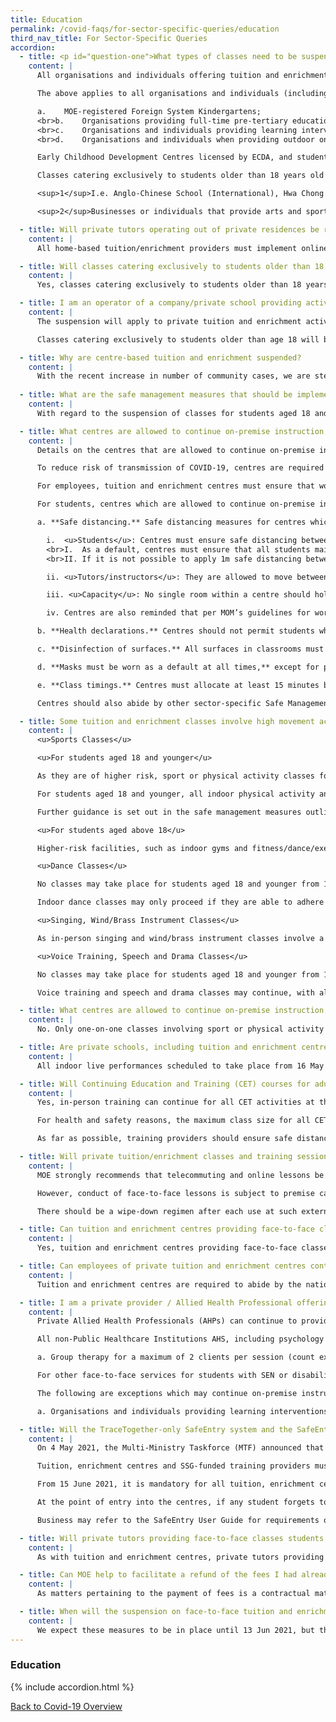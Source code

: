 ```yaml
---
title: Education
permalink: /covid-faqs/for-sector-specific-queries/education
third_nav_title: For Sector-Specific Queries
accordion:
  - title: <p id="question-one">What types of classes need to be suspended, given the tighter safe distancing measures announced on 16 May 2021?</p>
    content: |
      All organisations and individuals offering tuition and enrichment activities, whether academic or non-academic, must shift their lessons for students aged 18 and younger online from 19 May 2021 to 13 June 2021 (both dates inclusive) or otherwise suspend these lessons during this period. This includes but is not limited to education and development support activities, arts and culture classes and workshops, religious classes, as well as sports and physical activity classes and programmes. The decision to suspend these classes is due to the higher risk of transmission of COVID-19 caused by intermingling of students from different schools, and to avoid interactions between tutors and students. This is also in line with schools' move to full Home-Based Learning.

      The above applies to all organisations and individuals (including centre-based classes, home-based businesses as well as one-on-one classes), with the exception of the following, which may continue on-premise instruction, subject to prevailing safe management measures:

      a.	MOE-registered Foreign System Kindergartens;
      <br>b.	Organisations providing full-time pre-tertiary education to students age 18 and below that leads to a qualification, i.e. Private Education Institutions (PEIs) registered with the Committee for Private Education and Privately-funded Schools (PFSs)<sup>1</sup>;
      <br>c.	Organisations and individuals providing learning interventions provided by therapists registered with the Allied Health Professions Council, or Early Intervention (EI) centres funded by the Early Childhood Development Agency (ECDA)<sup>2</sup>; and
      <br>d.	Organisations and individuals when providing outdoor one-on-one (one coach to one student/trainee) sport or physical activity classes and programmes.

      Early Childhood Development Centres licensed by ECDA, and student care centres may continue to provide care to children, subject to prevailing safe management measures. On-premise instruction provided in the course of this care will also be permitted.

      Classes catering exclusively to students older than 18 years old may also continue in person, subject to prevailing safe management measures.

      <sup>1</sup>I.e. Anglo-Chinese School (International), Hwa Chong International School, St Joseph’s Institution International (High School)

      <sup>2</sup>Businesses or individuals that provide arts and sports therapy can approach NAC or SportSG respectively to appeal to continue their services.

  - title: Will private tutors operating out of private residences be required to suspend their lessons?
    content: |
      All home-based tuition/enrichment providers must implement online classes or suspend lessons from 19 May 2021 to 13 June 2021 (inclusive), unless they cater solely to students older than age 18. The decision to suspend classes for students aged 18 and younger is due to the higher risk of transmission of COVID-19 caused by intermingling of students from different schools, and to avoid interactions between tutors and students. This is also in line with schools' move to full Home-Based Learning.

  - title: Will classes catering exclusively to students older than 18 years old, including Continuing Education and Training (CET) courses for adults be allowed to continue?
    content: |
      Yes, classes catering exclusively to students older than 18 years old may continue in person, subject to prevailing safe management measures.

  - title: I am an operator of a company/private school providing activities to both school-going children and adults. Is my company/ school subjected to the suspension?
    content: |
      The suspension will apply to private tuition and enrichment activities for students aged 18 and younger, to reduce the intermingling of students from different schools and enhance the safety of our students. Staff should ensure that students aged 18 and younger are not participating in any activities run by the school.  

      Classes catering exclusively to students older than age 18 will be allowed to continue, subject to prevailing safe management measures.

  - title: Why are centre-based tuition and enrichment suspended?
    content: |
      With the recent increase in number of community cases, we are stepping up precautionary measures to safeguard the well-being of all Singaporeans. The suspension of in-person tuition and enrichment classes is aimed at reducing activities where there is significant intermingling of students from different schools, since this poses a higher risk of transmission of COVID-19, and to avoid interactions between tutors and students. It is also in line with schools’ move to full Home-Based Learning. Classes can continue online where feasible.
      
  - title: What are the safe management measures that should be implemented for tuition and enrichment centres that are suspended?
    content: |
      With regard to the suspension of classes for students aged 18 and younger, tuition and enrichment centres must ensure that work-from-home is the default arrangement for employees who are able to do so. For employees who return to the workplace (e.g. to maintain critical IT functions), tuition and enrichment centres are required to abide by the nationwide safe management measures for workplaces issued on 9 May 2020. These include health checks, the use of SafeEntry to support contact tracing for all employees, wearing of masks at all times and regular cleaning of common facilities and high-touch areas. Details are available at the GoBusiness website.

  - title: What centres are allowed to continue on-premise instruction, and what are the safe management measures that they should implement?
    content: |
      Details on the centres that are allowed to continue on-premise instruction can be found [here](/#question-one).

      To reduce risk of transmission of COVID-19, centres are required to abide by the nationwide safe management measures for workplaces issued on 9 May 2020. These include health checks, the use of SafeEntry to support contact tracing for all employees, students and other visitors, wearing of masks at all times, and regular cleaning of common facilities and high-touch areas. More details are available at the GoBusiness website.

      For employees, tuition and enrichment centres must ensure that work-from-home is the default arrangement for employees who are able to do so. 

      For students, centres which are allowed to continue on-premise instruction are encouraged to consider online lessons as the default arrangement. In the event that face-to-face classes continue, they are expected to observe all the following measures in classrooms and other areas accessed by students:

      a. **Safe distancing.** Safe distancing measures for centres which are allowed to continue on-premise instruction are:

        i.	<u>Students</u>: Centres must ensure safe distancing between students by putting up appropriate floor demarcations and/or physical barriers, e.g. using safety tape. There must also be strict separation between students in different classrooms at all times, with no intermingling.
        <br>I.	As a default, centres must ensure that all students maintain safe distancing of at least 1m at all times, with strictly no physical interaction between students. 
        <br>II.	If it is not possible to apply 1m safe distancing between students and some interaction is unavoidable, centres may instead organise students into groups of no more than two students, with strictly no physical interaction or intermingling between different groups. Centres must strictly maintain a minimum of 1m spacing between pairs, although MOE advises 2m spacing between pairs as a best practice.

        ii.	<u>Tutors/instructors</u>: They are allowed to move between pairs. However, contact should be transient, and they should remain at the front of the class as much as is practicable.

        iii. <u>Capacity</u>: No single room within a centre should hold more than 50 persons, including tutors/instructors, even as the above measures are adopted.

        iv.	Centres are also reminded that per MOM’s guidelines for workplaces, there should be no cross-deployment across worksites. More information on prevailing workplace SMMs can be found on the [MOM website](https://www.mom.gov.sg/covid-19/requirements-for-safe-management-measures){:target="_blank"}.

      b. **Health declarations.** Centres should not permit students who are placed on Leave of Absence (LOA) or Approved Absence (AA) by their schools, or students who are on a Stay Home Notice (SHN), or Home Quarantine Order (HQO) to attend lessons. We also advise centres to watch out for students with fever or respiratory symptoms, such as sneezing, breathlessness, runny nose, loss of sense of smell, cough, or sore throat. Students with the above symptoms or who are unwell should be sent home immediately, and should not be allowed to attend lessons. As a best practice, centres should also check if a family member living in the same household is unwell. If so, the child should not attend lessons in person.

      c. **Disinfection of surfaces.** All surfaces in classrooms must be thoroughly disinfected between classes. Sharing of all equipment (e.g. props, microphones) should be avoided as far as possible. If this cannot be done, the equipment should be thoroughly cleaned and/or disinfected before being handled or used by others. Please note that sharing of wind/brass instruments or parts thereof (e.g. mouthpieces, reeds) is not allowed  (please refer to the next question for details; note that all in-person singing, and wind/brass instrument classes are suspended during Phase Two (Heightened Alert)).

      d. **Masks must be worn as a default at all times,** except for persons allowed to use face shields instead of masks (e.g. persons with health conditions resulting in breathing/medical difficulties when a mask is worn for a prolonged period). Instructors are expected to wear a surgical mask or reusable masks of equivalent effectiveness at all times.

      e. **Class timings.** Centres must allocate at least 15 minutes between classes. This is to allow adequate time to disinfect classroom surfaces, and to ensure strict separation of individuals from different classes. Centres should also work out attendance and dismissal arrangements that help avoid congestion of individuals in or outside the centre. 

      Centres should also abide by other sector-specific Safe Management Measures available on the GoBusiness website, and to prevailing circulars issued by the Government.

  - title: Some tuition and enrichment classes involve high movement activities (e.g. sports, dance), or activities which carry a higher risk of virus transmission through droplet spread (e.g. singing, wind/brass instruments). What additional safe management measures should be implemented?
    content: |
      <u>Sports Classes</u>

      <u>For students aged 18 and younger</u>

      As they are of higher risk, sport or physical activity classes for students aged 18 and younger may only continue outdoors, with a maximum of one instructor and one student at all times. If the activity is strenuous, masks can be taken off but have to be put on immediately after the end of the activity. 

      For students aged 18 and younger, all indoor physical activity and sport classes, as well as outdoor physical activity and sport classes involving more than one student, are to be suspended from 19 May 2021 to 13 June 2021 (both dates inclusive). 

      Further guidance is set out in the safe management measures outlined by Sport Singapore.

      <u>For students aged above 18</u>

      Higher-risk facilities, such as indoor gyms and fitness/dance/exercise studios must be closed between 16 May 2021 and 13 Jun 2021 (dates inclusive), unless they only offer low intensity physical activities, sport and exercises, where all participants and instructors are wearing masks at all times, subject to capacity limits (no single room should hold more than 30 persons, including tutors/instructors). Outdoor exercise classes may continue. For detailed guidance, please refer to the advisory issued by Sport Singapore.

      <u>Dance Classes</u>

      No classes may take place for students aged 18 and younger from 19 May 2021 to 13 Jun 2021 (both dates inclusive). For classes exclusively for students older than age 18, the following additional safe management measures apply:

      Indoor dance classes may only proceed if they are able to adhere to additional safe management measures (including all participants and instructors wearing masks at all times, and further capacity limits; no single room should hold more than 30 persons, including tutors/instructors), as detailed in the advisory issued by the National Arts Council. Outdoor dance classes must comply with the measures in the advisory issued by issued by Sport Singapore. 

      <u>Singing, Wind/Brass Instrument Classes</u>

      As in-person singing and wind/brass instrument classes involve a higher risk of virus transmission due to voice projection or intentional expulsion of air, they are to be suspended from 16 May to 13 Jun 2021 (dates inclusive).

      <u>Voice Training, Speech and Drama Classes</u>

      No classes may take place for students aged 18 and younger from 19 May 2021 to 13 Jun 2021 (both dates inclusive). For classes exclusively for students older than age 18, the following additional safe management measures apply:

      Voice training and speech and drama classes may continue, with all participants and instructors wearing masks at all times, subject to additional safe management measures and capacity limits (no single room should hold more than 30 persons, including tutors/instructors) as detailed in the advisory issued by the National Arts Council. 

  - title: What centres are allowed to continue on-premise instruction, and what are the safe management measures that they should implement?
    content: |
      No. Only one-on-one classes involving sport or physical activity may continue, subject to the safe management measures outlined by SportSG.

  - title: Are private schools, including tuition and enrichment centres, allowed to hold year-end concerts or performances on their premises?
    content: |
      All indoor live performances scheduled to take place from 16 May to 13 June 2021 (dates inclusive) are to be deferred/postponed to reduce the risk of transmission.

  - title: Will Continuing Education and Training (CET) courses for adults be allowed to continue?
    content: |
      Yes, in-person training can continue for all CET activities at the Institutes of Higher Learning and by SSG-funded training providers. Notwithstanding this, online learning should be supported where feasible. 

      For health and safety reasons, the maximum class size for all CET activities is capped at 50 persons (including the trainer(s)). For SSG-funded CET programmes, SSG’s prevailing guideline for a maximum class size of 40 persons (excluding the trainer(s)) for course quality reasons remains and takes precedence. 

      As far as possible, training providers should ensure safe distancing of at least 1m between individuals at all times. Where not feasible or practical to do so, this 1m requirement can instead be enforced between groups, with each group made up of not more than **two** persons with effect from 16 May, and no mixing between different groups. There should be assigned seating in classrooms and other training venues where practicable.

  - title: Will private tuition/enrichment classes and training sessions held in external venues (e.g. function rooms) be allowed to continue for students older than age 18?
    content: |
      MOE strongly recommends that telecommuting and online lessons be the default arrangement, to reduce physical contact between individuals. Notwithstanding this, private tuition/enrichment classes, and training sessions by the Institutes of Higher Learning and SSG-funded training providers, conducted at external venues can continue, if those venues are open. Such external venues may include condominium function rooms, private conference and meeting rooms, etc. 

      However, conduct of face-to-face lessons is subject to premise capacity caps and safe management measures. Private providers should approach premise owners for advice on the capacity caps for their respective venues. No single room should hold more than 50 persons, including tutors/instructors/trainers, subject to further capacity limits for masked sports/dance/speech/voice training/drama classes, or the premise capacity cap, whichever is lower. 

      There should be a wipe-down regimen after each use at such external venues. Private providers must also adhere to the safe management guidelines for private tuition/enrichment and CET courses, which are outlined in the FAQs within this section. 

  - title: Can tuition and enrichment centres providing face-to-face classes students older than age 18 switch to online learning?
    content: |
      Yes, tuition and enrichment centres providing face-to-face classes are strongly encouraged to consider online lessons as the default arrangement during this period of heightened risk. Centres should review the safe management measures that they are able to put in place and can make their own business decisions regarding continuation of online learning, taking into consideration the efficacy of instruction and the needs and expectations of students/parents.

  - title: Can employees of private tuition and enrichment centres continue to work, even if centres have switched to online learning?
    content: |
      Tuition and enrichment centres are required to abide by the nationwide safe management measures for workplaces. Tele-conferencing should be used in place of in-person meetings as far as possible. Where employees can perform their work by telecommuting from home, employers must ensure that they do so.

  - title: I am a private provider / Allied Health Professional offering services for students with Special Educational Needs (SEN) or disabilities. May I provide services and what are the safe management measures that I need to adhere to?
    content: |
      Private Allied Health Professionals (AHPs) can continue to provide service and should continue to adhere to prevailing precautionary measures and safe distancing requirements relevant to each setting, as well as infection and control measures such as hand hygiene and Personal Protective Equipment (PPE) guidelines.

      All non-Public Healthcare Institutions AHS, including psychology services, must adhere to the following:

      a. Group therapy for a maximum of 2 clients per session (count excludes AHPs and support staff)

      For other face-to-face services for students with SEN or disabilities, MOE requires that all organisations and individuals offering tuition and enrichment activities must shift their lessons for students aged 18 and younger online from 19 May 2021 to 13 June 2021 (both dates inclusive) or otherwise suspend these lessons during this period.

      The following are exceptions which may continue on-premise instruction, subject to prevailing safe management measures:

      a. Organisations and individuals providing learning interventions provided by therapists registered with the Allied Health Professions Council, or Early Intervention (EI) services funded by the Early Childhood Development Agency (ECDA).

  - title: Will the TraceTogether-only SafeEntry system and the SafeEntry Gateway Device (SEGW) be implemented for tuition, enrichment centres and SSG-funded training providers?
    content: |
      On 4 May 2021, the Multi-Ministry Taskforce (MTF) announced that TraceTogether-only SafeEntry (TT-only SafeEntry) will be implemented at all venues that experience higher throughput of visitors, and/or where people are likely to be in close proximity for prolonged periods from 17 May 2021. The TT programme and SafeEntry are important digital tools that enable contact tracers to quickly identify and isolate close contacts of COVID-19 cases. This helps to break transmission chains and prevent community outbreaks. TT tokens may be collected at designated collection points (please refer to [https://token.gowhere.gov.sg](https://token.gowhere.gov.sg){:target="_blank"} for more information).

      Tuition, enrichment centres and SSG-funded training providers must therefore ensure that TT-only SafeEntry is implemented in your premises from 17 May 2021, and that entry to your centres will be allowed only if the individual uses their TT App to scan the centre’s QR code or presents the QR code on the TT token to be scanned. This includes staff, students aged 7 years and above, parents and other visitors.

      From 15 June 2021, it is mandatory for all tuition, enrichment centres and SSG-funded training providers to deploy SafeEntry Gateway (SEGW) to facilitate SafeEntry (SE) check-in for students aged 7 years and above, parents, staff and visitors, and help users check that their TT token is working. Tuition, enrichment centres and SSG-funded training providers are reminded to download the SafeEntry (Business) app to use the SEGW function or register for a SEGW box on the SE website ([go.gov.sg/gateway-overview](https://go.gov.sg/gateway-overview){:target="_blank"}). Centres should maintain attendance records for children below 7 to facilitate contact tracing if required.  

      At the point of entry into the centres, if any student forgets to bring their TT token, they should be asked to download the TT app on their phones before they are allowed entry. Individuals will only be granted entry with IDs as a last resort. 

      Business may refer to the SafeEntry User Guide for requirements on how to scan the TT tokens, available at [https://www.safeentry.gov.sg](https://www.safeentry.gov.sg){:target="_blank"} (please navigate to Resources > User Guide > SafeEntry NRIC User Guide for Business). Updates may also be found at [https://www.smartnation.gov.sg/whats-new/press-releases](https://www.smartnation.gov.sg/whats-new/press-releases){:target="_blank"}.

  - title: Will private tutors providing face-to-face classes students older than age 18 operating out of private residences be required to implement the TraceTogether-only SafeEntry system?
    content: |
      As with tuition and enrichment centres, private tutors providing face-to-face classes students older than age 18 operating out of private residences will need to implement TT-only SafeEntry.

  - title: Can MOE help to facilitate a refund of the fees I had already paid when face-to-face classes were suspended for students aged 18 years and younger?
    content: |
      As matters pertaining to the payment of fees is a contractual matter and practices vary across different providers, we advise parents, guardians and affected students to work with and seek an amicable resolution directly with the private provider in question.

  - title: When will the suspension on face-to-face tuition and enrichment classes for students aged 18 and younger be lifted?
    content: |
      We expect these measures to be in place until 13 Jun 2021, but the Multi-Ministry Task Force will review the circumstances and may extend the suspension if necessary.
---
```


### Education

{% include accordion.html %}

[Back to Covid-19 Overview](/covid/)
